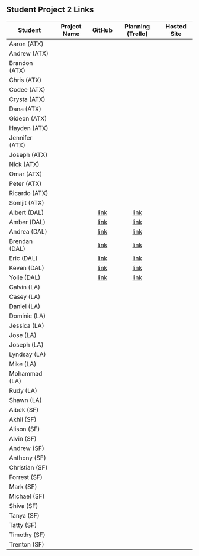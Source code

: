 ## Student Project 2 Links

| Student | Project Name | GitHub | Planning (Trello) | Hosted Site |
|---|:---:|:---:|:---:|:---:|
| Aaron (ATX) |  |  |  |  |
| Andrew (ATX) |  |  |  |  |
| Brandon (ATX) |  |  |  |  |
| Chris (ATX) |  |  |  |  |
| Codee (ATX) |  |  |  |  |
| Crysta (ATX) |  |  |  |  |
| Dana (ATX) |  |  |  |  |
| Gideon (ATX) |  |  |  |  |
| Hayden (ATX) |  |  |  |  |
| Jennifer (ATX) |  |  |  |  |
| Joseph (ATX) |  |  |  |  |
| Nick (ATX) |  |  |  |  |
| Omar (ATX) |  |  |  |  |
| Peter (ATX) |  |  |  |  |
| Ricardo (ATX) |  |  |  |  |
| Somjit (ATX) |  |  |  |  |
| Albert (DAL) | | [link](https://github.com/chung972/SEI-Project-2)|[link](https://trello.com/b/pKq6iQ24/sei-project-2)  |  |
| Amber (DAL) |  | [link](https://github.com) | [link](https://trello.com/b/GJBYTD1Q) |  |
| Andrea (DAL) |  | [link](https://github.com/aflores94/GA-Project-Two) | [link](https://trello.com/b/lCjACVI0/my-project-two) |  |
| Brendan (DAL) |  | [link](https://github.com/flubbid/Project_2) | [link](https://trello.com/b/Haa3Zo8C)|  |
| Eric (DAL) |  | [link](https://github.com/code-v1/Web-Sign-in-app.git) | [link](https://trello.com/b/Tg3erteK/my-project-two) |  |
| Keven (DAL) |  | [link](https://github.com/Kmolina009/Project-Two) | [link](https://trello.com/b/LlyTu1Li/project-two) |  |
| Yolie (DAL) |  | [link](https://github.com/yolieloveless/projectTwo) | [link](https://trello.com/b/vAx6l2fK/ga-project-2) |  |
| Calvin (LA) |  |  |  |  |
| Casey (LA) |  |  |  |  |
| Daniel (LA) |  |  |  |  |
| Dominic (LA) |  |  |  |  |
| Jessica (LA) |  |  |  |  |
| Jose (LA) |  |  |  |  |
| Joseph (LA) |  |  |  |  |
| Lyndsay (LA) |  |  |  |  |
| Mike (LA) |  |  |  |  |
| Mohammad (LA) |  |  |  |  |
| Rudy (LA) |  |  |  |  |
| Shawn (LA) |  |  |  |  |
| Aibek (SF) |  |  |  |  |
| Akhil (SF) |  |  |  |  |
| Alison (SF) |  |  |  |  |
| Alvin (SF) |  |  |  |  |
| Andrew (SF) |  |  |  |  |
| Anthony (SF) |  |  |  |  |
| Christian (SF) |  |  |  |  |
| Forrest (SF) |  |  |  |  |
| Mark (SF) |  |  |  |  |
| Michael (SF) |  |  |  |  |
| Shiva (SF) |  |  |  |  |
| Tanya (SF) |  |  |  |  |
| Tatty (SF) |  |  |  |  |
| Timothy (SF) |  |  |  |  |
| Trenton (SF) |  |  |  |  |
